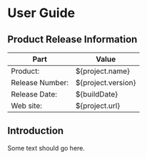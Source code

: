 # User Guide

## Product Release Information

| Part             | Value              |
| ---------------- | ------------------ |
| Product:         | ${project.name}    |
| Release Number:  | ${project.version} |
| Release Date:    | ${buildDate}       |
| Web site:        | ${project.url}     |


## Introduction

Some text should go here.
